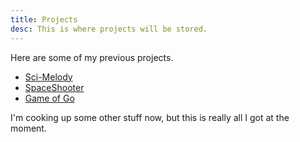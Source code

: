 ```yaml
---
title: Projects
desc: This is where projects will be stored.
---
```


Here are some of my previous projects.
- [Sci-Melody](https://github.com/brazyboi/RhythmGame)
- [SpaceShooter](https://brazyboi.github.io/SpaceShooter)
- [Game of Go](https://github.com/brazyboi/GomokuGame)

I'm cooking up some other stuff now, but this is really all I got at the moment.
